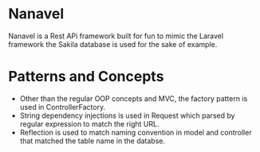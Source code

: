 # Nanavel
Nanavel is a Rest APi framework built for fun to mimic the Laravel framework the Sakila database is used for the sake of example.

# Patterns and Concepts
  - Other than the regular OOP concepts and MVC, the factory pattern is used in ControllerFactory.
  - String dependency injections is used in Request which parsed by regular expression to match the
    right URL.
  - Reflection is used to match naming convention in model and controller that matched the table name
    in the databse.
